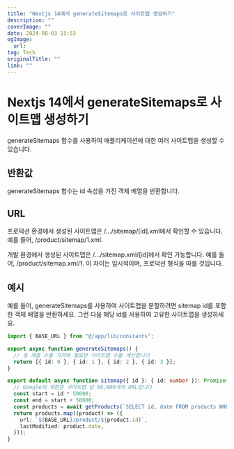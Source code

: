 ```yaml
---
title: "Nextjs 14에서 generateSitemaps로 사이트맵 생성하기"
description: ""
coverImage: ""
date: 2024-08-03 15:53
ogImage: 
  url: 
tag: Tech
originalTitle: ""
link: ""
---
```




# Nextjs 14에서 generateSitemaps로 사이트맵 생성하기

generateSitemaps 함수를 사용하여 애플리케이션에 대한 여러 사이트맵을 생성할 수 있습니다.

## 반환값

generateSitemaps 함수는 id 속성을 가진 객체 배열을 반환합니다.

<div class="content-ad"></div>

## URL

프로덕션 환경에서 생성된 사이트맵은 /.../sitemap/[id].xml에서 확인할 수 있습니다. 예를 들어, /product/sitemap/1.xml.

개발 환경에서 생성된 사이트맵은 /.../sitemap.xml/[id]에서 확인 가능합니다. 예를 들어, /product/sitemap.xml/1. 이 차이는 임시적이며, 프로덕션 형식을 따를 것입니다.

## 예시

<div class="content-ad"></div>

예를 들어, generateSitemaps를 사용하여 사이트맵을 분할하려면 sitemap id를 포함한 객체 배열을 반환하세요. 그런 다음 해당 id를 사용하여 고유한 사이트맵을 생성하세요.

```typescript
import { BASE_URL } from "@/app/lib/constants";

export async function generateSitemaps() {
  // 총 제품 수를 가져와 필요한 사이트맵 수를 계산합니다
  return [{ id: 0 }, { id: 1 }, { id: 2 }, { id: 3 }];
}

export default async function sitemap({ id }: { id: number }): Promise<MetadataRoute.Sitemap> {
  // Google의 제한은 사이트맵 당 50,000개의 URL입니다
  const start = id * 50000;
  const end = start + 50000;
  const products = await getProducts(`SELECT id, date FROM products WHERE id BETWEEN ${start} AND ${end}`);
  return products.map((product) => ({
    url: `${BASE_URL}/product/${product.id}`,
    lastModified: product.date,
  }));
}
```

<div class="content-ad"></div>
